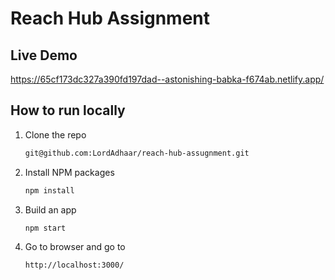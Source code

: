 # Reach Hub Assignment


## Live Demo
https://65cf173dc327a390fd197dad--astonishing-babka-f674ab.netlify.app/

## How to run locally


1. Clone the repo
   ```sh
   git@github.com:LordAdhaar/reach-hub-assugnment.git
   ```
2. Install NPM packages
   ```sh
   npm install
   ```
3. Build an app
   ```sh
   npm start
   ```
4. Go to browser and go to 
    ```sh
    http://localhost:3000/
   ```

